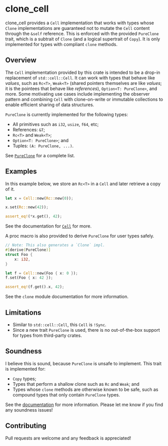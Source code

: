 # clone_cell

clone_cell provides a `Cell` implementation that works with types whose `Clone` implementations are
guaranteed not to mutate the `Cell` content through the `&self` reference. This is enforced with the
provided `PureClone` trait, which is a subtrait of `Clone` (and a logical supertrait of `Copy`). It
is only implemented for types with compliant `clone` methods.

## Overview

The `Cell` implementation provided by this crate is intended to be a drop-in replacement of
`std::cell::Cell`. It can work with types that behave like *values*, such as `Rc<T>`, `Weak<T>`
(shared pointers themselves are like *values*; it is the pointees that behave like *references*),
`Option<T: PureClone>`, and more. Some motivating use cases include implementing the observer
pattern and combining `Cell` with clone-on-write or immutable collections to enable efficient
sharing of data structures.

`PureClone` is currently implemented for the following types:
- All primitives such as `i32`, `usize`, `f64`, etc;
- References: `&T`;
- `Rc<T>` and `Weak<T>`;
- `Option<T: PureClone>`; and
- Tuples: `(A: PureClone, ...)`.

See [`PureClone`] for a complete list.

[`PureClone`]: https://docs.rs/clone_cell/latest/clone_cell/clone/trait.PureClone.html

## Examples

In this example below, we store an `Rc<T>` in a `Cell` and later retrieve a copy of it.
```rust
let x = Cell::new(Rc::new(0));

x.set(Rc::new(42));

assert_eq!(*x.get(), 42);
```

See the documentation for [`Cell`] for more.

A proc macro is also provided to derive `PureClone` for user types safely.
```rust
// Note: This also generates a `Clone` impl.
#[derive(PureClone)]
struct Foo {
    x: i32,
}

let f = Cell::new(Foo { x: 0 });
f.set(Foo { x: 42 });

assert_eq!(f.get().x, 42);
```

See the `clone` module documentation for more information.

[`Cell`]: https://docs.rs/clone_cell/latest/clone_cell/cell/struct.Cell.html
[`clone`]: https://docs.rs/clone_cell/latest/clone_cell/clone/index.html

## Limitations

- Similar to `std::cell::Cell`, this `Cell` is `!Sync`.
- Since a new trait `PureClone` is used, there is no out-of-the-box support for types from third-party crates.

## Soundness

I believe this is sound, because `PureClone` is unsafe to implement. This trait is implemented for:
- `Copy` types;
- Types that perform a shallow clone such as `Rc` and `Weak`; and
- Types whose `clone` methods are otherwise known to be safe, such as compound types that only contain `PureClone` types.

See the [documentation] for more information. Please let me know if you find any soundness issues!

[documentation]: https://docs.rs/clone_cell/

## Contributing

Pull requests are welcome and any feedback is appreciated!